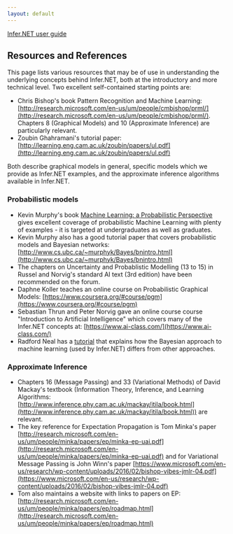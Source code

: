 ```yaml
---
layout: default
---
```

[Infer.NET user guide](index.md)

## Resources and References

This page lists various resources that may be of use in understanding the underlying concepts behind Infer.NET, both at the introductory and more technical level. Two excellent self-contained starting points are:

*   Chris Bishop's book Pattern Recognition and Machine Learning: [http://research.microsoft.com/en-us/um/people/cmbishop/prml/](http://research.microsoft.com/en-us/um/people/cmbishop/prml/). Chapters 8 (Graphical Models) and 10 (Approximate Inference) are particularly relevant.
*   Zoubin Ghahramani's tutorial paper: [http://learning.eng.cam.ac.uk/zoubin/papers/ul.pdf](http://learning.eng.cam.ac.uk/zoubin/papers/ul.pdf)

Both describe graphical models in general, specific models which we provide as Infer.NET examples, and the approximate inference algorithms available in Infer.NET.

### Probabilistic models

*   Kevin Murphy's book [Machine Learning: a Probabilistic Perspective](http://www.cs.ubc.ca/~murphyk/MLbook/index.html) gives excellent coverage of probabilistic Machine Learning with plenty of examples - it is targeted at undergraduates as well as graduates.
*   Kevin Murphy also has a good tutorial paper that covers probabilistic models and Bayesian networks: [http://www.cs.ubc.ca/~murphyk/Bayes/bnintro.html](http://www.cs.ubc.ca/~murphyk/Bayes/bnintro.html)
*   The chapters on Uncertainty and Probablistic Modelling (13 to 15) in Russel and Norvig's standard AI text (3rd edition) have been recommended on the forum.
*   Daphne Koller teaches an online course on Probabilistic Graphical Models: [https://www.coursera.org/#course/pgm](https://www.coursera.org/#course/pgm)
*   Sebastian Thrun and Peter Norvig gave an online course course "Introduction to Artificial Intelligence" which covers many of the Infer.NET concepts at: [https://www.ai-class.com/](https://www.ai-class.com/)
*   Radford Neal has a [tutorial](http://www.cs.toronto.edu/~radford/ftp/bayes-tut.pdf) that explains how the Bayesian approach to machine learning (used by Infer.NET) differs from other approaches.

### Approximate Inference

*   Chapters 16 (Message Passing) and 33 (Variational Methods) of David Mackay's textbook (Information Theory, Inference, and Learning Algorithms: [http://www.inference.phy.cam.ac.uk/mackay/itila/book.html](http://www.inference.phy.cam.ac.uk/mackay/itila/book.html)) are relevant.
*   The key reference for Expectation Propagation is Tom Minka's paper [http://research.microsoft.com/en-us/um/people/minka/papers/ep/minka-ep-uai.pdf](http://research.microsoft.com/en-us/um/people/minka/papers/ep/minka-ep-uai.pdf) and for Variational Message Passing is John Winn's paper [https://www.microsoft.com/en-us/research/wp-content/uploads/2016/02/bishop-vibes-jmlr-04.pdf](https://www.microsoft.com/en-us/research/wp-content/uploads/2016/02/bishop-vibes-jmlr-04.pdf)
*   Tom also maintains a website with links to papers on EP: [http://research.microsoft.com/en-us/um/people/minka/papers/ep/roadmap.html](http://research.microsoft.com/en-us/um/people/minka/papers/ep/roadmap.html)
